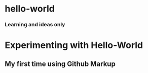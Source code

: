 # hello-world
### Learning and ideas only

# Experimenting with Hello-World

## My first time using Github Markup

